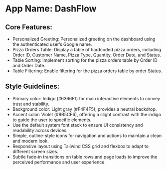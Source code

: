 # **App Name**: DashFlow

## Core Features:

- Personalized Greeting: Personalized greeting on the dashboard using the authenticated user’s Google name.
- Pizza Orders Table: Display a table of hardcoded pizza orders, including Order ID, Customer Name, Pizza Type, Quantity, Order Date, and Status.
- Table Sorting: Implement sorting for the pizza orders table by Order ID and Order Date.
- Table Filtering: Enable filtering for the pizza orders table by order Status.

## Style Guidelines:

- Primary color: Indigo (#6366F1) for main interactive elements to convey trust and stability.
- Background color: Light gray (#F4F4F5), provides a neutral backdrop.
- Accent color: Violet (#8B5CF6), offering a slight contrast with the indigo to guide the user to specific elements.
- Use the default system font stack to ensure UI consistency and readability across devices.
- Simple, outline-style icons for navigation and actions to maintain a clean and modern look.
- Responsive layout using Tailwind CSS grid and flexbox to adapt to different screen sizes.
- Subtle fade-in transitions on table rows and page loads to improve the perceived performance and user experience.